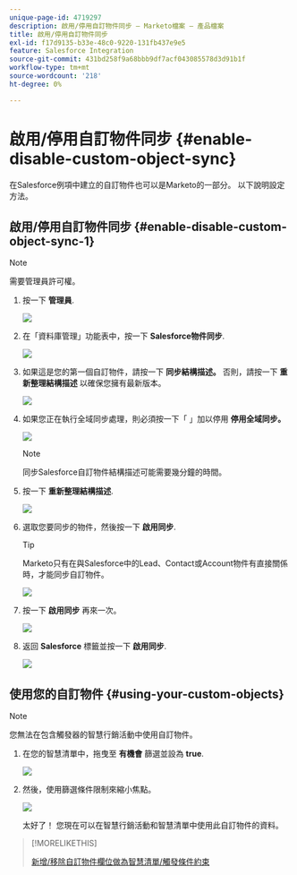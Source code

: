 ```yaml
---
unique-page-id: 4719297
description: 啟用/停用自訂物件同步 — Marketo檔案 — 產品檔案
title: 啟用/停用自訂物件同步
exl-id: f17d9135-b33e-48c0-9220-131fb437e9e5
feature: Salesforce Integration
source-git-commit: 431bd258f9a68bbb9df7acf043085578d3d91b1f
workflow-type: tm+mt
source-wordcount: '218'
ht-degree: 0%

---
```


# 啟用/停用自訂物件同步 {#enable-disable-custom-object-sync}

在Salesforce例項中建立的自訂物件也可以是Marketo的一部分。 以下說明設定方法。

## 啟用/停用自訂物件同步 {#enable-disable-custom-object-sync-1}

>[!NOTE]
>
>需要管理員許可權。

1. 按一下 **管理員**.

   ![](assets/one.png)

1. 在「資料庫管理」功能表中，按一下 **Salesforce物件同步**.

   ![](assets/two-2.png)

1. 如果這是您的第一個自訂物件，請按一下 **同步結構描述。** 否則，請按一下 **重新整理結構描述** 以確保您擁有最新版本。

   ![](assets/image2014-12-10-10-3a14-3a44.png)

1. 如果您正在執行全域同步處理，則必須按一下「 」加以停用 **停用全域同步。**

   ![](assets/image2014-12-10-10-3a14-3a54.png)

   >[!NOTE]
   >
   >同步Salesforce自訂物件結構描述可能需要幾分鐘的時間。

1. 按一下 **重新整理結構描述**.

   ![](assets/image2014-12-10-10-3a15-3a7.png)

1. 選取您要同步的物件，然後按一下 **啟用同步**.

   >[!TIP]
   >
   >Marketo只有在與Salesforce中的Lead、Contact或Account物件有直接關係時，才能同步自訂物件。

   ![](assets/image2014-12-10-10-3a15-3a30.png)

1. 按一下 **啟用同步** 再來一次。

   ![](assets/image2014-12-10-10-3a15-3a40.png)

1. 返回 **Salesforce** 標籤並按一下 **啟用同步**.

   ![](assets/image2014-12-10-10-3a15-3a49.png)

## 使用您的自訂物件 {#using-your-custom-objects}

>[!NOTE]
>
>您無法在包含觸發器的智慧行銷活動中使用自訂物件。

1. 在您的智慧清單中，拖曳至 **有機會** 篩選並設為 **true**.

   ![](assets/image2015-8-26-9-3a39-3a28.png)

1. 然後，使用篩選條件限制來縮小焦點。

   ![](assets/image2015-8-24-14-3a18-3a53.png)

   太好了！ 您現在可以在智慧行銷活動和智慧清單中使用此自訂物件的資料。

>[!MORELIKETHIS]
>
>[新增/移除自訂物件欄位做為智慧清單/觸發條件約束](/help/marketo/product-docs/crm-sync/salesforce-sync/setup/optional-steps/add-remove-custom-object-field-as-smart-list-trigger-constraints.md)
